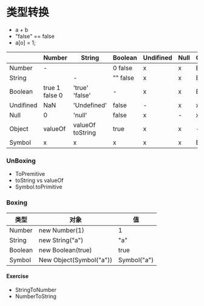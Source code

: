 # 类型转换

- a + b
- "false" == false
- a[o] = 1;

|           | Number              | String                | Boolean  | Undifined | Null | Object | Symbol |
| --------- | ------------------- | --------------------- | -------- | --------- | ---- | ------ | ------ |
| Number    | -                   |                       | 0 false  | x         | x    | Boxing | x      |
| String    |                     | -                     | "" false | x         | x    | Boxing | x      |
| Boolean   | true 1<br />false 0 | 'true'<br />'false'   | -        | x         | x    | Boxing | x      |
| Undifined | NaN                 | 'Undefined'           | false    | -         | x    | x      | x      |
| Null      | 0                   | 'null'                | false    | x         | -    | x      | x      |
| Object    | valueOf             | valueOf<br />toString | true     | x         | x    | -      | x      |
| Symbol    | x                   | x                     | x        | x         | x    | Boxing | -      |



### UnBoxing

- ToPremitive
- toString vs valueOf
- Symbol.toPrimitive



### Boxing

| 类型    | 对象                    | 值          |
| ------- | ----------------------- | ----------- |
| Number  | new Number(1)           | 1           |
| String  | new String("a")         | "a"         |
| Boolean | new Boolean(true)       | true        |
| Symbol  | New Object(Symbol("a")) | Symbol("a") |



#### Exercise

- StringToNumber
- NumberToString

